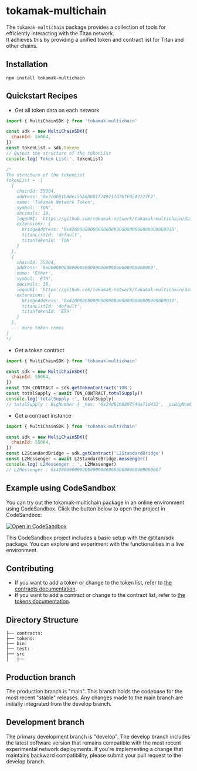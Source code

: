 # tokamak-multichain

The `tokamak-multichain` package provides a collection of tools for efficiently interacting with the Titan network.  
It achieves this by providing a unified token and contract list for Titan and other chains.

## Installation

```
npm install tokamak-multichain
```

## Quickstart Recipes

- Get all token data on each network

```javascript
import { MultiChainSDK } from 'tokamak-multichain'

const sdk = new MultiChainSDK({
  chainId: 55004,
})
const tokenList = sdk.tokens
// Output the structure of the tokenList
console.log('Token List:', tokenList)

/*
The structure of the tokenList
tokenList =  [
  {
    chainId: 55004,
    address: '0x7c6b91D9Be155A6Db01f749217d76fF02A7227F2',
    name: 'Tokamak Network Token',
    symbol: 'TON',
    decimals: 18,
    logoURI: 'https://github.com/tokamak-network/tokamak-multichain/data/TON/logo.svg',
    extensions: {
      bridgeAddress: '0x4200000000000000000000000000000000000010',
      titanListId: 'default',
      titanTokenId: 'TON'
    }
  },
  {
    chainId: 55004,
    address: '0x0000000000000000000000000000000000000000',
    name: 'Ether',
    symbol: 'ETH',
    decimals: 18,
    logoURI: 'https://github.com/tokamak-network/tokamak-multichain/data/ETH/logo.svg',
    extensions: {
      bridgeAddress: '0x4200000000000000000000000000000000000010',
      titanListId: 'default',
      titanTokenId: 'ETH'
    }
  },
  ... more token comes 
]
*/
```

- Get a token contract

```javascript
import { MultiChainSDK } from 'tokamak-multichain'

const sdk = new MultiChainSDK({
  chainId: 55004,
})
const TON_CONTRACT = sdk.getTokenContract('TON')
const totalSupply = await TON_CONTRACT.totalSupply()
console.log('totalSupply :', totalSupply)
// totalSupply : BigNumber { _hex: '0x24d826680754da71d432', _isBigNumber: true }
```

- Get a contract instance

```javascript
import { MultiChainSDK } from 'tokamak-multichain'

const sdk = new MultiChainSDK({
  chainId: 55004,
})
const L2StandardBridge = sdk.getContract('L2StandardBridge')
const L2Messenger = await L2StandardBridge.messenger()
console.log('L2Messenger : ', L2Messenger)
// L2Messenger : 0x4200000000000000000000000000000000000007
```

## Example using CodeSandbox

You can try out the tokamak-multichain package in an online environment using CodeSandbox. Click the button below to open the project in CodeSandbox:

[![Open in CodeSandbox](https://codesandbox.io/static/img/play-codesandbox.svg)](https://codesandbox.io/p/devbox/example-tokamak-multichain-v799tz?file=%2Findex.js%3A14%2C1&layout=%257B%2522sidebarPanel%2522%253A%2522EXPLORER%2522%252C%2522rootPanelGroup%2522%253A%257B%2522direction%2522%253A%2522horizontal%2522%252C%2522contentType%2522%253A%2522UNKNOWN%2522%252C%2522type%2522%253A%2522PANEL_GROUP%2522%252C%2522id%2522%253A%2522ROOT_LAYOUT%2522%252C%2522panels%2522%253A%255B%257B%2522type%2522%253A%2522PANEL_GROUP%2522%252C%2522contentType%2522%253A%2522UNKNOWN%2522%252C%2522direction%2522%253A%2522vertical%2522%252C%2522id%2522%253A%2522clru959b30006356ke6yf2s5n%2522%252C%2522sizes%2522%253A%255B70%252C30%255D%252C%2522panels%2522%253A%255B%257B%2522type%2522%253A%2522PANEL_GROUP%2522%252C%2522contentType%2522%253A%2522EDITOR%2522%252C%2522direction%2522%253A%2522horizontal%2522%252C%2522id%2522%253A%2522EDITOR%2522%252C%2522panels%2522%253A%255B%257B%2522type%2522%253A%2522PANEL%2522%252C%2522contentType%2522%253A%2522EDITOR%2522%252C%2522id%2522%253A%2522clru959b20002356kacumgm7l%2522%257D%255D%257D%252C%257B%2522type%2522%253A%2522PANEL_GROUP%2522%252C%2522contentType%2522%253A%2522SHELLS%2522%252C%2522direction%2522%253A%2522horizontal%2522%252C%2522id%2522%253A%2522SHELLS%2522%252C%2522panels%2522%253A%255B%257B%2522type%2522%253A%2522PANEL%2522%252C%2522contentType%2522%253A%2522SHELLS%2522%252C%2522id%2522%253A%2522clru959b20004356ku66ul83r%2522%257D%255D%252C%2522sizes%2522%253A%255B100%255D%257D%255D%257D%252C%257B%2522type%2522%253A%2522PANEL_GROUP%2522%252C%2522contentType%2522%253A%2522DEVTOOLS%2522%252C%2522direction%2522%253A%2522vertical%2522%252C%2522id%2522%253A%2522DEVTOOLS%2522%252C%2522panels%2522%253A%255B%257B%2522type%2522%253A%2522PANEL%2522%252C%2522contentType%2522%253A%2522DEVTOOLS%2522%252C%2522id%2522%253A%2522clru959b20005356k70xqu7d7%2522%257D%255D%252C%2522sizes%2522%253A%255B100%255D%257D%255D%252C%2522sizes%2522%253A%255B50%252C50%255D%257D%252C%2522tabbedPanels%2522%253A%257B%2522clru959b20002356kacumgm7l%2522%253A%257B%2522id%2522%253A%2522clru959b20002356kacumgm7l%2522%252C%2522activeTabId%2522%253A%2522clru98zes0002356kujrtt06c%2522%252C%2522tabs%2522%253A%255B%257B%2522id%2522%253A%2522clru959b20001356kb3l80m92%2522%252C%2522mode%2522%253A%2522permanent%2522%252C%2522type%2522%253A%2522FILE%2522%252C%2522filepath%2522%253A%2522%252FREADME.md%2522%252C%2522state%2522%253A%2522IDLE%2522%257D%252C%257B%2522id%2522%253A%2522clru98zes0002356kujrtt06c%2522%252C%2522mode%2522%253A%2522permanent%2522%252C%2522type%2522%253A%2522FILE%2522%252C%2522initialSelections%2522%253A%255B%257B%2522startLineNumber%2522%253A14%252C%2522startColumn%2522%253A1%252C%2522endLineNumber%2522%253A14%252C%2522endColumn%2522%253A1%257D%255D%252C%2522filepath%2522%253A%2522%252Findex.js%2522%252C%2522state%2522%253A%2522IDLE%2522%257D%252C%257B%2522type%2522%253A%2522FILE%2522%252C%2522filepath%2522%253A%2522%252Fnode_modules%252F%2522%252C%2522id%2522%253A%2522clruaiz6200q5356kt0buyfh5%2522%252C%2522mode%2522%253A%2522permanent%2522%252C%2522state%2522%253A%2522IDLE%2522%257D%255D%257D%252C%2522clru959b20005356k70xqu7d7%2522%253A%257B%2522id%2522%253A%2522clru959b20005356k70xqu7d7%2522%252C%2522tabs%2522%253A%255B%257B%2522id%2522%253A%2522clru959b20003356k6t2j46og%2522%252C%2522mode%2522%253A%2522permanent%2522%252C%2522type%2522%253A%2522TASK_LOG%2522%252C%2522taskId%2522%253A%2522start%2522%257D%255D%252C%2522activeTabId%2522%253A%2522clru959b20003356k6t2j46og%2522%257D%252C%2522clru959b20004356ku66ul83r%2522%253A%257B%2522id%2522%253A%2522clru959b20004356ku66ul83r%2522%252C%2522activeTabId%2522%253A%2522clru9vsue00c3356k9vbq1dfk%2522%252C%2522tabs%2522%253A%255B%257B%2522id%2522%253A%2522clru9vsue00c3356k9vbq1dfk%2522%252C%2522mode%2522%253A%2522permanent%2522%252C%2522type%2522%253A%2522TERMINAL%2522%252C%2522shellId%2522%253A%2522clru9vu6p00jbdqg62mi5dg8y%2522%257D%255D%257D%257D%252C%2522showDevtools%2522%253Atrue%252C%2522showShells%2522%253Atrue%252C%2522showSidebar%2522%253Atrue%252C%2522sidebarPanelSize%2522%253A15%257D)

This CodeSandbox project includes a basic setup with the @titan/sdk package. You can explore and experiment with the functionalities in a live environment.

## Contributing

- If you want to add a token or change to the token list, refer to [the contracts documentation](https://github.com/tokamak-network/tokamak-multichain/blob/main/tokens/README.md).
- If you want to add a contract or change to the contract list, refer to [the tokens documentation](https://github.com/tokamak-network/tokamak-multichain/blob/main/contracts/README.md).

## Directory Structure

```
├── contracts:
├── tokens:
├── bin:
├── test:
├── src
│   ├──
```

## Production branch

The production branch is "main". This branch holds the codebase for the most recent "stable" releases. Any changes made to the main branch are initially integrated from the develop branch.

## Development branch

The primary development branch is "develop". The develop branch includes the latest software version that remains compatible with the most recent experimental network deployments. If you're implementing a change that maintains backward compatibility, please submit your pull request to the develop branch.
